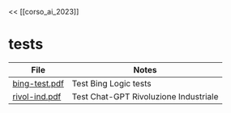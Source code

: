 << [[corso_ai_2023]]

# tests

| File                           | Notes                                 |
| ------------------------------ | ------------------------------------- |
| [bing-test.pdf](bing-test.pdf) | Test Bing Logic tests                 |
| [rivol-ind.pdf](rivol-ind.pdf) | Test Chat-GPT Rivoluzione Industriale |


